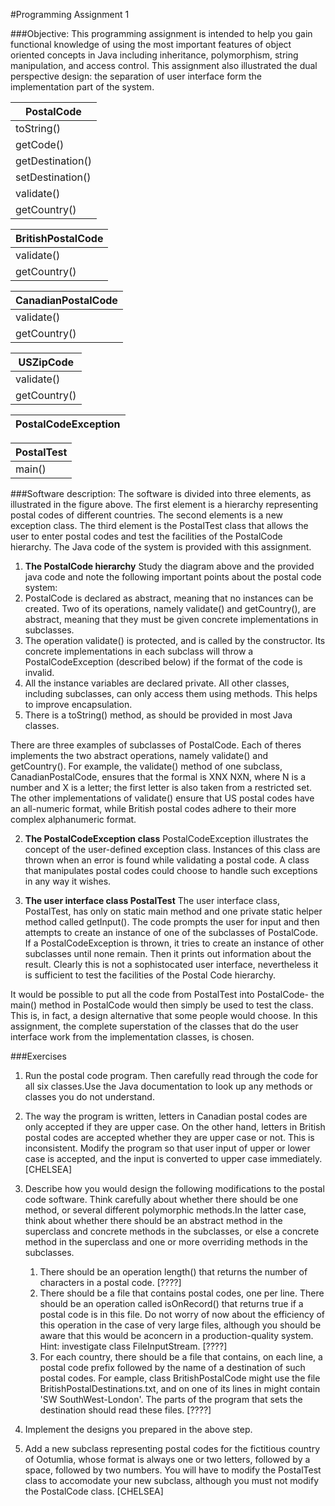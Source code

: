 #Programming Assignment 1

###Objective:
This programming assignment is intended to help you gain functional knowledge of using the most
important features of object oriented concepts in Java including inheritance, polymorphism, string
manipulation, and access control. This assignment also illustrated the dual perspective design: the
separation of user interface form the implementation part of the system.

  | PostalCode |
  | ---------- |
  | toString() |
  | getCode() |
  | getDestination() |
  | setDestination() |
  | validate() |
  | getCountry() |

  |BritishPostalCode|
  |-----------------|
  |validate()|
  |getCountry()|

  |CanadianPostalCode|
  |------------------|
  |validate()|
  |getCountry()|

  |USZipCode|
  |---------|
  |validate()|
  |getCountry()|

  |PostalCodeException|
  |-------------------|

  |PostalTest|
  |----------|
  |main()|

###Software description:
The software is divided into three elements, as illustrated in the figure above. The first element
is a hierarchy representing postal codes of different countries. The second elements is a new exception
class. The third element is the PostalTest class that allows the user to enter postal codes and test the
facilities of the PostalCode hierarchy. The Java code of the system is provided with this assignment.

1. **The PostalCode hierarchy**
Study the diagram above and the provided java code and note the following important points about the
postal code system:
  1. PostalCode is declared as abstract, meaning that no instances can be created. Two of its operations,
namely validate() and getCountry(), are abstract, meaning that they must be given concrete implementations
in subclasses.
  2. The operation validate() is protected, and is called by the constructor. Its concrete implementations
in each subclass will throw a PostalCodeException (described below) if the format of the code is invalid.
  3. All the instance variables are declared private. All other classes, including subclasses, can only
access them using methods. This helps to improve encapsulation.
  4. There is a toString() method, as should be provided in most Java classes.

  There are three examples of subclasses of PostalCode. Each of theres implements the two abstract operations,
namely validate() and getCountry(). For example, the validate() method of one subclass, CanadianPostalCode,
ensures that the formal is XNX NXN, where N is a number and X is a letter; the first letter is also taken from
a restricted set. The other implementations of validate() ensure that US postal codes have an all-numeric
format, while British postal codes adhere to their more complex alphanumeric format.

2. **The PostalCodeException class**
PostalCodeException illustrates the concept of the user-defined exception class. Instances of this class
are thrown when an error is found while validating a postal code. A class that manipulates postal codes
could choose to handle such exceptions in any way it wishes.

3. **The user interface class PostalTest**
The user interface class, PostalTest, has only on static main method and one private static helper method
called getInput(). The code prompts the user for input and then attempts to create an instance of one of
the subclasses of PostalCode. If a PostalCodeException is thrown, it tries to create an instance of other
subclasses until none remain. Then it prints out information about the result. Clearly this is not a
sophistocated user interface, nevertheless it is sufficient to test the facilities of the Postal Code
hierarchy.

  It would be possible to put all the code from PostalTest into PostalCode- the main() method in PostalCode
would then simply be used to test the class. This is, in fact, a design alternative that some people
would choose. In this assignment, the complete superstation of the classes that do the user interface
work from the implementation classes, is chosen.

###Exercises

1. Run the postal code program. Then carefully read through the code for all six classes.Use the Java documentation to look up any methods or classes you do not understand.

2. The way the program is written, letters in Canadian postal codes are only accepted if they are upper case. On the other hand, letters in British postal codes are accepted whether they are upper case or not. This is inconsistent. Modify the program so that user input of upper or lower case is accepted, and the input is converted to upper case immediately. [CHELSEA]

3. Describe how you would design the following modifications to the postal code software. Think carefully about whether there should be one method, or several different polymorphic methods.In the latter case, think about whether there should be an abstract method in the superclass and concrete methods in the subclasses, or else a concrete method in the superclass and one or more overriding methods in the subclasses.

    1. There should be an operation length() that returns the number of characters in a postal code. [????]
    2. There should be a file that contains postal codes, one per line. There should be an operation called isOnRecord() that returns true if a postal code is in this file. Do not worry of now about the efficiency of this operation in the case of very large files, although you should be aware that this would be aconcern in a production-quality system. Hint: investigate class FileInputStream. [????]
    3. For each country, there should be a file that contains, on each line, a postal code prefix followed by the name of a destination of such postal codes. For eample, class BritishPostalCode might use the file BritishPostalDestinations.txt, and on one of its lines in might contain 'SW SouthWest-London'. The parts of the program that sets the destination should read these files. [????]

4. Implement the designs you prepared in the above step.

5. Add a new subclass representing postal codes for the fictitious country of Ootumlia, whose format is always one or two letters, followed by a space, followed by two numbers. You will have to modify the PostalTest class to accomodate your new subclass, although you must not modify the PostalCode class. [CHELSEA]
